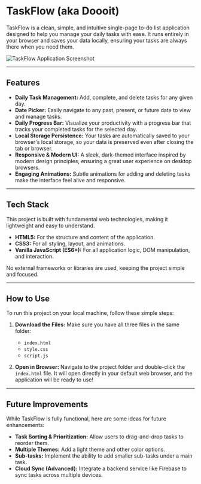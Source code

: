 # TaskFlow (aka Doooit)

TaskFlow is a clean, simple, and intuitive single-page to-do list application designed to help you manage your daily tasks with ease. It runs entirely in your browser and saves your data locally, ensuring your tasks are always there when you need them.

![TaskFlow Application Screenshot](Screenshot2025-10-19202855.png)


---

## Features

-   **Daily Task Management:** Add, complete, and delete tasks for any given day.
-   **Date Picker:** Easily navigate to any past, present, or future date to view and manage tasks.
-   **Daily Progress Bar:** Visualize your productivity with a progress bar that tracks your completed tasks for the selected day.
-   **Local Storage Persistence:** Your tasks are automatically saved to your browser's local storage, so your data is preserved even after closing the tab or browser.
-   **Responsive & Modern UI:** A sleek, dark-themed interface inspired by modern design principles, ensuring a great user experience on desktop browsers.
-   **Engaging Animations:** Subtle animations for adding and deleting tasks make the interface feel alive and responsive.

---

## Tech Stack

This project is built with fundamental web technologies, making it lightweight and easy to understand.

-   **HTML5:** For the structure and content of the application.
-   **CSS3:** For all styling, layout, and animations.
-   **Vanilla JavaScript (ES6+):** For all application logic, DOM manipulation, and interaction.

No external frameworks or libraries are used, keeping the project simple and focused.

---

## How to Use

To run this project on your local machine, follow these simple steps:

1.  **Download the Files:**
    Make sure you have all three files in the same folder:
    -   `index.html`
    -   `style.css`
    -   `script.js`

2.  **Open in Browser:**
    Navigate to the project folder and double-click the `index.html` file. It will open directly in your default web browser, and the application will be ready to use!

---

## Future Improvements

While TaskFlow is fully functional, here are some ideas for future enhancements:

-   **Task Sorting & Prioritization:** Allow users to drag-and-drop tasks to reorder them.
-   **Multiple Themes:** Add a light theme and other color options.
-   **Sub-tasks:** Implement the ability to add smaller sub-tasks under a main task.
-   **Cloud Sync (Advanced):** Integrate a backend service like Firebase to sync tasks across multiple devices.

